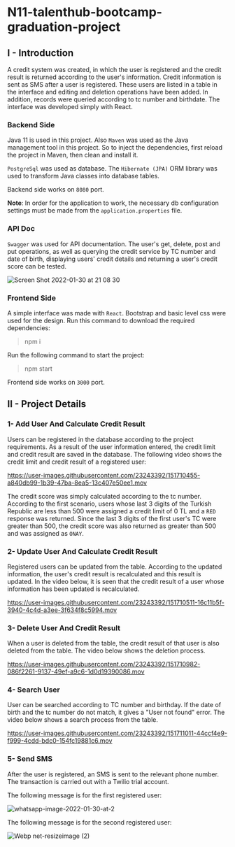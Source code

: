 # N11-talenthub-bootcamp-graduation-project

## I - Introduction

A credit system was created, in which the user is registered and the credit result is returned according to the user's information. Credit information is sent as SMS after a user is registered. These users are listed in a table in the interface and editing and deletion operations have been added. In addition, records were queried according to tc number and birthdate. The interface was developed simply with React.

### Backend Side

Java 11 is used in this project. Also ```Maven``` was used as the Java management tool in this project. So to inject the dependencies, 
first reload the project in Maven, then clean and install it.

```PostgreSql``` was used as database. The ```Hibernate (JPA)``` ORM library was used to transform Java classes 
into database tables.

Backend side works on ```8080``` port.

**Note**: In order for the application to work, the necessary db configuration settings must be made from the ```application.properties``` file.

### API Doc

```Swagger``` was used for API documentation. The user's get, delete, post and put operations, as well as querying the credit 
service by TC number and date of birth, displaying users' credit details and returning a user's credit score can be tested.

![Screen Shot 2022-01-30 at 21 08 30](https://user-images.githubusercontent.com/23243392/151711778-be5ee035-91ae-4eee-ae6a-ffe22d750706.png)


### Frontend Side

A simple interface was made with ```React```. Bootstrap and basic level css were used for the design. 
Run this command to download the required dependencies:

> npm i

Run the following command to start the project:

> npm start

Frontend side works on ```3000``` port.

## II - Project Details

### 1- Add User And Calculate Credit Result

Users can be registered in the database according to the project requirements. 
As a result of the user information entered, the credit limit and credit result 
are saved in the database. The following video shows the credit limit and credit 
result of a registered user:

https://user-images.githubusercontent.com/23243392/151710455-a840db99-1b39-47ba-8ea5-13c407e50ee1.mov


The credit score was simply calculated according to the tc number. According to the 
first scenario, users whose last 3 digits of the Turkish Republic are less than 500 
were assigned a credit limit of 0 TL and a ```RED``` response was returned. Since the last 
3 digits of the first user's TC were greater than 500, the credit score was also returned 
as greater than 500 and was assigned as ```ONAY```.

### 2- Update User And Calculate Credit Result

Registered users can be updated from the table. According to the updated information, 
the user's credit result is recalculated and this result is updated. In the video below, 
it is seen that the credit result of a user whose information has been updated is recalculated.


https://user-images.githubusercontent.com/23243392/151710511-16c11b5f-3940-4c4d-a3ee-3f634f8c5994.mov

### 3- Delete User And Credit Result

When a user is deleted from the table, the credit result of that user is also deleted from the table.
The video below shows the deletion process.


https://user-images.githubusercontent.com/23243392/151710982-086f2261-9137-49ef-a9c6-1d0d19390086.mov


### 4- Search User


User can be searched according to TC number and birthday. If the date of birth and the tc number do not match, 
it gives a "User not found" error. The video below shows a search process from the table.


https://user-images.githubusercontent.com/23243392/151711011-44ccf4e9-f999-4cdd-bdc0-154fc19881c6.mov

### 5- Send SMS

After the user is registered, an SMS is sent to the relevant phone number. The transaction is carried out with 
a Twilio trial account.

The following message is for the first registered user:

![whatsapp-image-2022-01-30-at-2](https://user-images.githubusercontent.com/23243392/151711284-0c360230-14f7-4209-89e5-48673bb01410.jpg)

The following message is for the second registered user:

![Webp net-resizeimage (2)](https://user-images.githubusercontent.com/23243392/151711409-9e86e4fc-f965-4e4d-9e65-8e415b1f1bd1.jpg)


